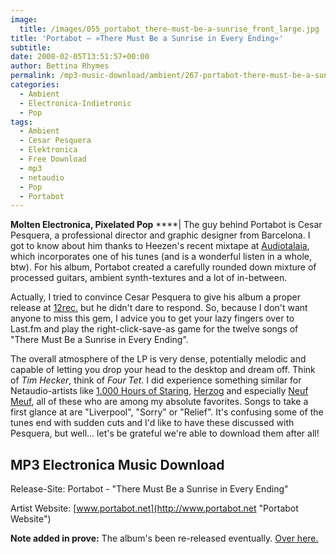 ```yaml
---
image:
  title: /images/055_portabot_there-must-be-a-sunrise_front_large.jpg
title: 'Portabot – »There Must Be a Sunrise in Every Ending«'
subtitle: 
date: 2008-02-05T13:51:57+00:00
author: Bettina Rhymes
permalink: /mp3-music-download/ambient/267-portabot-there-must-be-a-sunrise-in-every-ending
categories:
  - Ambient
  - Electronica-Indietronic
  - Pop
tags:
  - Ambient
  - Cesar Pesquera
  - Elektronica
  - Free Download
  - mp3
  - netaudio
  - Pop
  - Portabot
---
```

**Molten Electronica, Pixelated Pop** ****| The guy behind Portabot is Cesar Pesquera, a professional director and graphic designer from Barcelona. I got to know about him thanks to Heezen's recent mixtape at [Audiotalaia](http://www.audiotalaia.net/at007.htm), which incorporates one of his tunes (and is a wonderful listen in a whole, btw). For his album, Portabot created a carefully rounded down mixture of processed guitars, ambient synth-textures and a lot of in-between.<!--more-->

<!--adsense-->

Actually, I tried to convince Cesar Pesquera to give his album a proper release at [12rec.](http://www.12rec.net "12rec. Website") but he didn't dare to respond. So, because I don't want anyone to miss this gem, I advice you to get your lazy fingers over to Last.fm and play the right-click-save-as game for the twelve songs of "There Must Be a Sunrise in Every Ending".

The overall atmosphere of the LP is very dense, potentially melodic and capable of letting you drop your head to the desktop and dream off. Think of _Tim Hecker_, think of _Four Tet_. I did experience something similar for Netaudio-artists like [1.000 Hours of Staring](http://www.myspace.com/iosong "1.000 Hours of Staring @ Myspace"), [Herzog](http://www.myspace.com/herzogmusic "Herzog @ Myspace") and especially [Neuf Meuf](http://www.myspace.com/neufmeuf "Neuf Meuf @ Myspace"), all of these who are among my absolute favorites. Songs to take a first glance at are "Liverpool", "Sorry" or "Relief". It's confusing some of the tunes end with sudden cuts and I'd like to have these discussed with Pesquera, but well... let's be grateful we're able to download them after all!

## MP3 Electronica Music Download

Release-Site: Portabot - "There Must Be a Sunrise in Every Ending"
  
Artist Website: [www.portabot.net](http://www.portabot.net "Portabot Website")

**Note added in prove:** The album's been re-released eventually. [Over here.](http://12rec.net/Release_Portabot_055.htm)